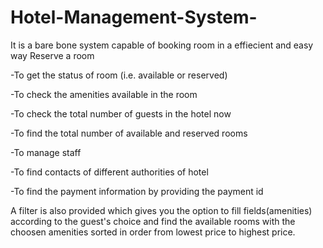 # Hotel-Management-System-
It is a bare bone system capable of booking room in a effiecient and easy way
Reserve a room

-To get the status of room (i.e. available or reserved)

-To check the amenities available in the room

-To check the total number of guests in the hotel now

-To find the total number of available and reserved rooms

-To manage staff

-To find contacts of different authorities of hotel

-To find the payment information by providing the payment id

A filter is also provided which gives you the option to fill fields(amenities) according to the guest's 
choice and find the available rooms with the choosen amenities sorted in order from lowest price to highest 
price.
